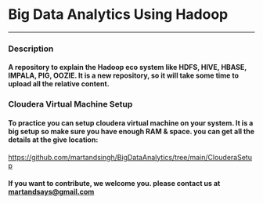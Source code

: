# Big Data Analytics Using Hadoop 
----------------------------------

### Description
#### A repository to explain the Hadoop eco system like HDFS, HIVE, HBASE, IMPALA, PIG, OOZIE. It is a new repository, so it will take some time to upload all the relative content. 

### Cloudera Virtual Machine Setup
#### To practice you can setup cloudera virtual machine on your system. It is a big setup so make sure you have enough RAM & space. you can get all the details at the give location:
https://github.com/martandsingh/BigDataAnalytics/tree/main/ClouderaSetup


#### If you want to contribute, we welcome you. please contact us at martandsays@gmail.com
